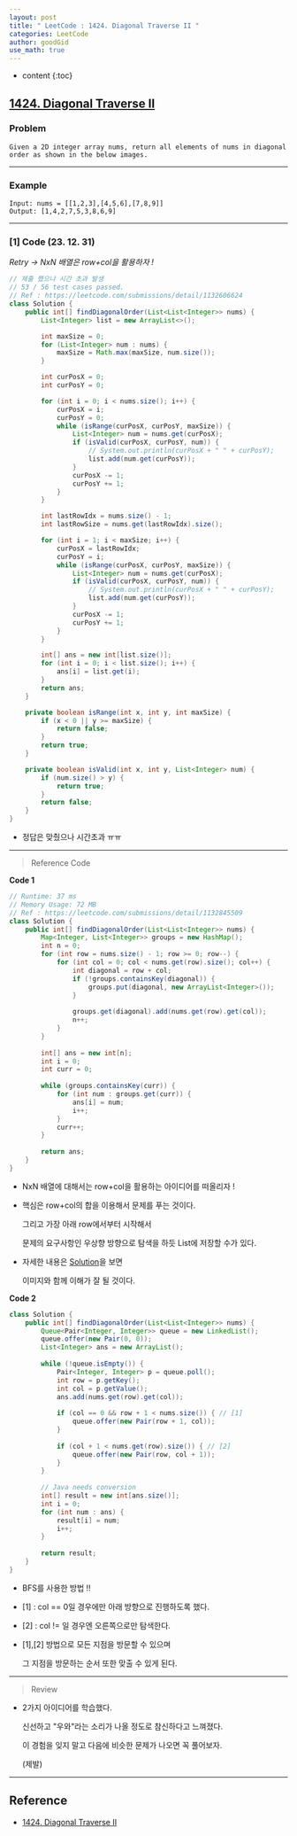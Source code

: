 ```yaml
---
layout: post
title: " LeetCode : 1424. Diagonal Traverse II "
categories: LeetCode
author: goodGid
use_math: true
---
```

* content
{:toc}

## [1424. Diagonal Traverse II](https://leetcode.com/problems/diagonal-traverse-ii)

### Problem

```
Given a 2D integer array nums, return all elements of nums in diagonal order as shown in the below images.
```


---

### Example

```
Input: nums = [[1,2,3],[4,5,6],[7,8,9]]
Output: [1,4,2,7,5,3,8,6,9]
```

---

### [1] Code (23. 12. 31)

*Retry -> NxN 배열은 row+col을 활용하자 !*

``` java
// 제출 했으나 시간 초과 발생
// 53 / 56 test cases passed.
// Ref : https://leetcode.com/submissions/detail/1132606624
class Solution {
    public int[] findDiagonalOrder(List<List<Integer>> nums) {
        List<Integer> list = new ArrayList<>();

        int maxSize = 0;
        for (List<Integer> num : nums) {
            maxSize = Math.max(maxSize, num.size());
        }

        int curPosX = 0;
        int curPosY = 0;

        for (int i = 0; i < nums.size(); i++) {
            curPosX = i;
            curPosY = 0;
            while (isRange(curPosX, curPosY, maxSize)) {
                List<Integer> num = nums.get(curPosX);
                if (isValid(curPosX, curPosY, num)) {
                    // System.out.println(curPosX + " " + curPosY);
                    list.add(num.get(curPosY));
                }
                curPosX -= 1;
                curPosY += 1;
            }
        }

        int lastRowIdx = nums.size() - 1;
        int lastRowSize = nums.get(lastRowIdx).size();

        for (int i = 1; i < maxSize; i++) {
            curPosX = lastRowIdx;
            curPosY = i;
            while (isRange(curPosX, curPosY, maxSize)) {
                List<Integer> num = nums.get(curPosX);
                if (isValid(curPosX, curPosY, num)) {
                    // System.out.println(curPosX + " " + curPosY);
                    list.add(num.get(curPosY));
                }
                curPosX -= 1;
                curPosY += 1;
            }
        }

        int[] ans = new int[list.size()];
        for (int i = 0; i < list.size(); i++) {
            ans[i] = list.get(i);
        }
        return ans;
    }

    private boolean isRange(int x, int y, int maxSize) {
        if (x < 0 || y >= maxSize) {
            return false;
        }
        return true;
    }

    private boolean isValid(int x, int y, List<Integer> num) {
        if (num.size() > y) {
            return true;
        }
        return false;
    }
}
```

* 정답은 맞췄으나 시간초과 ㅠㅠ

---

> Reference Code

**Code 1**

``` java
// Runtime: 37 ms
// Memory Usage: 72 MB
// Ref : https://leetcode.com/submissions/detail/1132845509
class Solution {
    public int[] findDiagonalOrder(List<List<Integer>> nums) {
        Map<Integer, List<Integer>> groups = new HashMap();
        int n = 0;
        for (int row = nums.size() - 1; row >= 0; row--) {
            for (int col = 0; col < nums.get(row).size(); col++) {
                int diagonal = row + col;
                if (!groups.containsKey(diagonal)) {
                    groups.put(diagonal, new ArrayList<Integer>());
                }
                
                groups.get(diagonal).add(nums.get(row).get(col));
                n++;
            }
        }
        
        int[] ans = new int[n];
        int i = 0;
        int curr = 0;
        
        while (groups.containsKey(curr)) {
            for (int num : groups.get(curr)) {
                ans[i] = num;
                i++;
            } 
            curr++;
        }
        
        return ans;
    }
}
```

* NxN 배열에 대해서는 row+col을 활용하는 아이디어를 떠올리자 !

* 핵심은 row+col의 합을 이용해서 문제를 푸는 것이다.

  그리고 가장 아래 row에서부터 시작해서

  문제의 요구사항인 우상향 방향으로 탐색을 하듯 List에 저장할 수가 있다.

* 자세한 내용은 [Solution](https://leetcode.com/problems/diagonal-traverse-ii/solution/)을 보면 

  이미지와 함께 이해가 잘 될 것이다.

**Code 2**

```java
class Solution {
    public int[] findDiagonalOrder(List<List<Integer>> nums) {
        Queue<Pair<Integer, Integer>> queue = new LinkedList();
        queue.offer(new Pair(0, 0));
        List<Integer> ans = new ArrayList();
        
        while (!queue.isEmpty()) {
            Pair<Integer, Integer> p = queue.poll();
            int row = p.getKey();
            int col = p.getValue();
            ans.add(nums.get(row).get(col));
            
            if (col == 0 && row + 1 < nums.size()) { // [1]
                queue.offer(new Pair(row + 1, col));
            }
            
            if (col + 1 < nums.get(row).size()) { // [2]
                queue.offer(new Pair(row, col + 1));
            }
        }
        
        // Java needs conversion
        int[] result = new int[ans.size()];
        int i = 0;
        for (int num : ans) {
            result[i] = num;
            i++;
        }
        
        return result;
    }
}
```

* BFS를 사용한 방법 !!

* [1] : col == 0일 경우에만 아래 방향으로 진행하도록 했다.

* [2] : col != 일 경우엔 오른쪽으로만 탐색한다.

* [1],[2] 방법으로 모든 지점을 방문할 수 있으며

  그 지점을 방문하는 순서 또한 맞출 수 있게 된다.

---

> Review

* 2가지 아이디어를 학습했다.

  신선하고 "우와"라는 소리가 나올 정도로 참신하다고 느껴졌다.

  이 경험을 잊지 말고 다음에 비슷한 문제가 나오면 꼭 풀어보자.

  (제발)

---

## Reference

* [1424. Diagonal Traverse II](https://leetcode.com/problems/diagonal-traverse-ii)